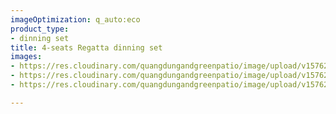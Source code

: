 ```yaml
---
imageOptimization: q_auto:eco
product_type:
- dinning set
title: 4-seats Regatta dinning set
images:
- https://res.cloudinary.com/quangdungandgreenpatio/image/upload/v1576202798/posts/DSC072411_vk3it6.jpg
- https://res.cloudinary.com/quangdungandgreenpatio/image/upload/v1576202798/posts/DSC07238_qzn4cm.jpg
- https://res.cloudinary.com/quangdungandgreenpatio/image/upload/v1576202798/posts/DSC07235_v9kwf7.jpg

---
```

